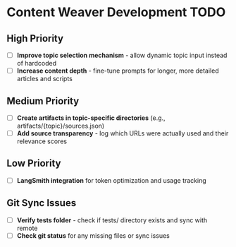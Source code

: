 # Content Weaver Development TODO

## High Priority
- [ ] **Improve topic selection mechanism** - allow dynamic topic input instead of hardcoded
- [ ] **Increase content depth** - fine-tune prompts for longer, more detailed articles and scripts

## Medium Priority  
- [ ] **Create artifacts in topic-specific directories** (e.g., artifacts/{topic}/sources.json)
- [ ] **Add source transparency** - log which URLs were actually used and their relevance scores

## Low Priority
- [ ] **LangSmith integration** for token optimization and usage tracking

## Git Sync Issues
- [ ] **Verify tests folder** - check if tests/ directory exists and sync with remote
- [ ] **Check git status** for any missing files or sync issues